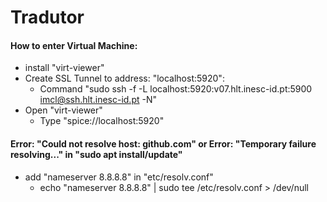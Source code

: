 # Tradutor

#### How to enter Virtual Machine:
- install "virt-viewer"
- Create SSL Tunnel to address: "localhost:5920":
  -  Command "sudo ssh -f -L localhost:5920:v07.hlt.inesc-id.pt:5900 imcl@ssh.hlt.inesc-id.pt -N"
- Open "virt-viewer"
  - Type "spice://localhost:5920" 

#### Error: "Could not resolve host: github.com" or Error: "Temporary failure resolving..." in "sudo apt install/update"
- add "nameserver 8.8.8.8" in "etc/resolv.conf"
  - echo "nameserver 8.8.8.8" | sudo tee /etc/resolv.conf > /dev/null


